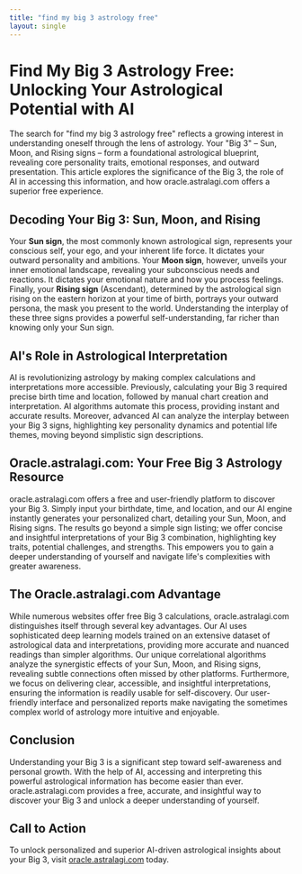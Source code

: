```yaml
---
title: "find my big 3 astrology free"
layout: single
---
```


# Find My Big 3 Astrology Free: Unlocking Your Astrological Potential with AI

The search for "find my big 3 astrology free" reflects a growing interest in understanding oneself through the lens of astrology.  Your "Big 3" – Sun, Moon, and Rising signs – form a foundational astrological blueprint, revealing core personality traits, emotional responses, and outward presentation.  This article explores the significance of the Big 3, the role of AI in accessing this information, and how oracle.astralagi.com offers a superior free experience.

## Decoding Your Big 3: Sun, Moon, and Rising

Your **Sun sign**, the most commonly known astrological sign, represents your conscious self, your ego, and your inherent life force.  It dictates your outward personality and ambitions.  Your **Moon sign**, however, unveils your inner emotional landscape, revealing your subconscious needs and reactions. It dictates your emotional nature and how you process feelings.  Finally, your **Rising sign** (Ascendant), determined by the astrological sign rising on the eastern horizon at your time of birth, portrays your outward persona, the mask you present to the world.  Understanding the interplay of these three signs provides a powerful self-understanding, far richer than knowing only your Sun sign.

## AI's Role in Astrological Interpretation

AI is revolutionizing astrology by making complex calculations and interpretations more accessible.  Previously, calculating your Big 3 required precise birth time and location, followed by manual chart creation and interpretation.  AI algorithms automate this process, providing instant and accurate results.  Moreover, advanced AI can analyze the interplay between your Big 3 signs, highlighting key personality dynamics and potential life themes, moving beyond simplistic sign descriptions.

## Oracle.astralagi.com: Your Free Big 3 Astrology Resource

oracle.astralagi.com offers a free and user-friendly platform to discover your Big 3.  Simply input your birthdate, time, and location, and our AI engine instantly generates your personalized chart, detailing your Sun, Moon, and Rising signs.  The results go beyond a simple sign listing; we offer concise and insightful interpretations of your Big 3 combination, highlighting key traits, potential challenges, and strengths.  This empowers you to gain a deeper understanding of yourself and navigate life's complexities with greater awareness.

## The Oracle.astralagi.com Advantage

While numerous websites offer free Big 3 calculations, oracle.astralagi.com distinguishes itself through several key advantages. Our AI uses sophisticated deep learning models trained on an extensive dataset of astrological data and interpretations, providing more accurate and nuanced readings than simpler algorithms.  Our unique correlational algorithms analyze the synergistic effects of your Sun, Moon, and Rising signs, revealing subtle connections often missed by other platforms.  Furthermore, we focus on delivering clear, accessible, and insightful interpretations, ensuring the information is readily usable for self-discovery.  Our user-friendly interface and personalized reports make navigating the sometimes complex world of astrology more intuitive and enjoyable.

## Conclusion

Understanding your Big 3 is a significant step toward self-awareness and personal growth.  With the help of AI, accessing and interpreting this powerful astrological information has become easier than ever.  oracle.astralagi.com provides a free, accurate, and insightful way to discover your Big 3 and unlock a deeper understanding of yourself.

## Call to Action

To unlock personalized and superior AI-driven astrological insights about your Big 3, visit [oracle.astralagi.com](https://oracle.astralagi.com) today.